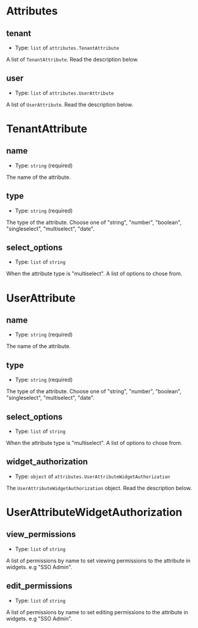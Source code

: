 
Attributes
==========



tenant
------

- Type: `list` of `attributes.TenantAttribute` 

A list of `TenantAttribute`. Read the description below.



user
----

- Type: `list` of `attributes.UserAttribute` 

A list of `UserAttribute`. Read the description below.





TenantAttribute
===============



name
----

- Type: `string` (required)

The name of the attribute.



type
----

- Type: `string` (required)

The type of the attribute. Choose one of "string", "number", "boolean", "singleselect", "multiselect", "date".



select_options
--------------

- Type: `list` of `string` 

When the attribute type is "multiselect". A list of options to chose from.





UserAttribute
=============



name
----

- Type: `string` (required)

The name of the attribute.



type
----

- Type: `string` (required)

The type of the attribute. Choose one of "string", "number", "boolean", "singleselect", "multiselect", "date".



select_options
--------------

- Type: `list` of `string` 

When the attribute type is "multiselect". A list of options to chose from.



widget_authorization
--------------------

- Type: `object` of `attributes.UserAttributeWidgetAuthorization` 

The `UserAttributeWidgetAuthorization` object. Read the description below.





UserAttributeWidgetAuthorization
================================



view_permissions
----------------

- Type: `list` of `string` 

A list of permissions by name to set viewing permissions to the attribute in widgets. e.g "SSO Admin".



edit_permissions
----------------

- Type: `list` of `string` 

A list of permissions by name to set editing permissions to the attribute in widgets. e.g "SSO Admin".
